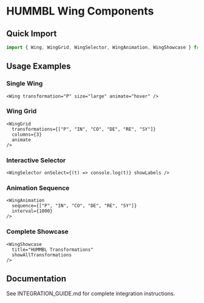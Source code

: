 # HUMMBL Wing Components

## Quick Import

```typescript
import { Wing, WingGrid, WingSelector, WingAnimation, WingShowcase } from '@/components/wings';
```

## Usage Examples

### Single Wing
```tsx
<Wing transformation="P" size="large" animate="hover" />
```

### Wing Grid
```tsx
<WingGrid 
  transformations={["P", "IN", "CO", "DE", "RE", "SY"]} 
  columns={3} 
  animate 
/>
```

### Interactive Selector
```tsx
<WingSelector onSelect={(t) => console.log(t)} showLabels />
```

### Animation Sequence
```tsx
<WingAnimation 
  sequence={["P", "IN", "CO", "DE", "RE", "SY"]} 
  interval={1000} 
/>
```

### Complete Showcase
```tsx
<WingShowcase 
  title="HUMMBL Transformations" 
  showAllTransformations 
/>
```

## Documentation

See INTEGRATION_GUIDE.md for complete integration instructions.
